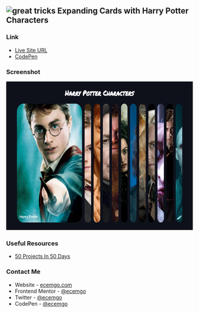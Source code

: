## <img src="https://user-images.githubusercontent.com/13468728/233831804-0f5c7ee5-d654-4c13-9c77-a5bd6dc4fe74.jpg" title="great tricks" alt="great tricks" width="50" height="50"/> Expanding Cards with Harry Potter Characters

### Link

- [Live Site URL](https://harry-potter-characters-cards.netlify.app/)
- [CodePen](https://codepen.io/ecemgo/pen/MWPoxpg)

### Screenshot

<div align="left">
<img src="screenshots.jpg" title="expanding cards" alt="expanding cards" width="600" height="400"/>
</div>

### Useful Resources

- [50 Projects In 50 Days](https://www.udemy.com/course/50-projects-50-days/)

### Contact Me

- Website - [ecemgo.com](https://www.ecemgo.com/)
- Frontend Mentor - [@ecemgo](https://www.frontendmentor.io/profile/ecemgo)
- Twitter - [@ecemgo](https://twitter.com/ecemgo)
- CodePen - [@ecemgo](https://codepen.io/ecemgo)
